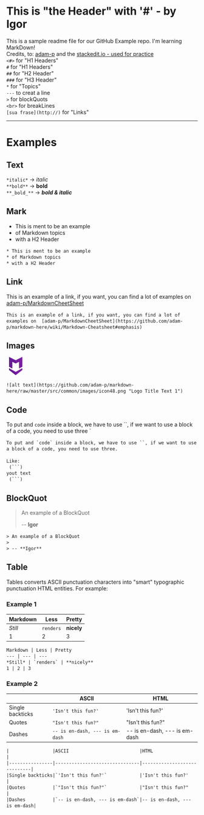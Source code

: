# This is "the Header" with '#' - by Igor

This is a sample readme file for our GitHub Example repo. I'm learning MarkDown!<br>
Credits, to: [adam-p](https://github.com/adam-p/) and the [stackedit.io - used for practice](https://stackedit.io/app)<br>
`<#>`  for "H1 Headers"<br>
`#`  for "H1 Headers"<br>
`##`  for "H2 Header"<br>
`###`  for "H3 Header"<br>
`*` for "Topics"<br>
`---` to creat a line<br>
`>` for blockQuots<br>
`<br>` for breakLines<br>
`[sua frase](http://)` for "Links"<br>

---
# Examples
## Text
`*italic*` -> *italic*<br>
`**bold**` -> **bold**<br>
`**_bold_**` -> **_bold & italic_**

## Mark
* This is ment to be an example
* of Markdown topics
* with a H2 Header
```
* This is ment to be an example
* of Markdown topics
* with a H2 Header
```
## Link
This is an example of a link, if you want, you can find a lot of examples on [adam-p/MarkdownCheetSheet](https://github.com/adam-p/markdown-here/wiki/Markdown-Cheatsheet#emphasis)
```
This is an example of a link, if you want, you can find a lot of examples on  [adam-p/MarkdownCheetSheet](https://github.com/adam-p/markdown-here/wiki/Markdown-Cheatsheet#emphasis)
```
## Images

![alt text](https://github.com/adam-p/markdown-here/raw/master/src/common/images/icon48.png "Logo Title Text 1")

```
![alt text](https://github.com/adam-p/markdown-here/raw/master/src/common/images/icon48.png "Logo Title Text 1")
```
## Code
To put and `code` inside a block, we have to use ``, if we want to use a block of a code, you need to use three `
```
To put and `code` inside a block, we have to use ``, if we want to use a block of a code, you need to use three.

Like:
 (```)
yout text
 (```)
```

## BlockQuot
> An example of a BlockQuot
>
> -- **Igor** 
```
> An example of a BlockQuot
>
> -- **Igor**
```

## Table

Tables converts ASCII punctuation characters into "smart" typographic punctuation HTML entities. For example:

### Example 1
Markdown | Less | Pretty
--- | --- | ---
*Still* | `renders` | **nicely**
1 | 2 | 3

```
Markdown | Less | Pretty
--- | --- | ---
*Still* | `renders` | **nicely**
1 | 2 | 3
```

### Example 2

|                |ASCII                          |HTML                         |
|----------------|-------------------------------|-----------------------------|
|Single backticks|`'Isn't this fun?'`            |'Isn't this fun?'            |
|Quotes          |`"Isn't this fun?"`            |"Isn't this fun?"            |
|Dashes          |`-- is en-dash, --- is em-dash`|-- is en-dash, --- is em-dash|

```
|                |ASCII                          |HTML                         |
|----------------|-------------------------------|-----------------------------|
|Single backticks|`'Isn't this fun?'`            |'Isn't this fun?'            |
|Quotes          |`"Isn't this fun?"`            |"Isn't this fun?"            |
|Dashes          |`-- is en-dash, --- is em-dash`|-- is en-dash, --- is em-dash|
```
